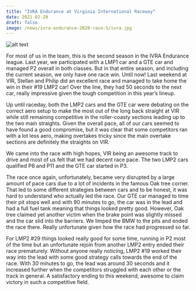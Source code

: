 ```yaml
---
title: "IVRA Endurance at Virginia International Raceway"
date: 2021-02-20
draft: false
image: /news/ivra-endurance-2020-race-5/ivra.jpg
---
```

![alt text](/news/ivra-endurance-2020-race-5/ivra.jpg)

For most of us in the team, this is the second season in the IVRA Endurance league. Last year, we participated with a LMP1 car and a GTE car and managed P2 overall in both classes. But in that entire season, and including the current season, we only have one race win. Until now! Last weekend at VIR, Stellan and Philip did an excellent race and managed to take home the win in their #19 LMP2 car! Over the line, they had 50 seconds to the next car, really impressive given the tough competition in this year’s lineup.

Up until raceday, both the LMP2 cars and the GTE car were debating on the correct aero setup to make the most out of the long back straight at VIR while still remaining competitive in the roller-coasty sections leading up to the two main straights. Given the overall pace, all of our cars seemed to have found a good compromise, but it was clear that some competitors ran with a lot less aero, making overtakes tricky since the main overtake sections are definitely the straights on VIR.

We came into the race with high hopes, VIR being an awesome track to drive and most of us felt that we had decent race pace. The two LMP2 cars qualified P8 and P11 and the GTE car started in P3.

The race once again, unfortunately, became very disrupted by a large amount of pace cars due to a lot of incidents in the famous Oak tree corner. That led to some different strategies between cars and to be honest, it was hard to understand who actually led the race. Our GTE car managed to time their pit stops well and with 90 minutes to go, the car was in the lead and had a full fuel tank meaning that things looked pretty good. However, Oak tree claimed yet another victim when the brake point was slightly missed and the car slid into the barriers. We limped the BMW to the pits and ended the race there. Really unfortunate given how the race had progressed so far.

For LMP2 #29 things looked really good for some time, running in P2 most of the time but an unfortunate rejoin from another LMP2 entry ended their race prematurely. Without anyone really noticing, LMP2 #19 worked their way into the lead with some good strategy calls towards the end of the race. With 30 minutes to go, the lead was around 30 seconds and it increased further when the competitors struggled with each other or the track in general. A satisfactory ending to this weekend, awesome to claim victory in such a competitive field.
